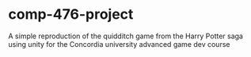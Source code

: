 # comp-476-project
A simple reproduction of the quidditch game from the Harry Potter saga using unity for the Concordia university advanced game dev course
